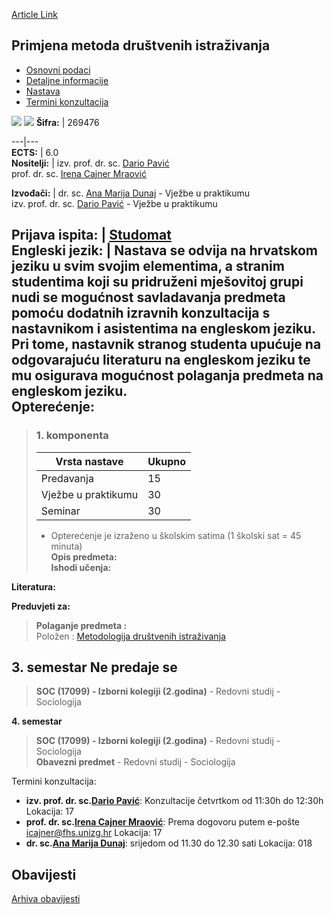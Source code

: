 [Article Link](https://www.fhs.hr/predmet/pmdi)

## Primjena metoda društvenih istraživanja
  * [Osnovni podaci](https://www.fhs.hr/predmet/pmdi#v1id-523802_274035_1_0 "Osnovni podaci")
  * [Detaljne informacije](https://www.fhs.hr/predmet/pmdi#v1id-523802_274035_1_1 "Detaljne informacije")
  * [Nastava](https://www.fhs.hr/predmet/pmdi#v1id-523802_274035_1_2 "Nastava")
  * [Termini konzultacija](https://www.fhs.hr/predmet/pmdi#v1id-523802_274035_1_3 "Termini konzultacija")


[![](https://www.fhs.hr/img/flags/gif/hr.gif)](https://www.fhs.hr/predmet/pmdi) [![](https://www.fhs.hr/img/flags/gif/gb.gif)](https://www.fhs.hr/en/course/aosrm)
**Šifra:** |  269476  
  
---|---  
**ECTS:** |  6.0   
**Nositelji:** |  izv. prof. dr. sc. [Dario Pavić](https://www.fhs.hr/djelatnik/dario.pavic)   
prof. dr. sc. [Irena Cajner Mraović](https://www.fhs.hr/djelatnik/irena.cajner_mraovic)   
  
**Izvođači:** |  dr. sc. [Ana Marija Dunaj](https://www.fhs.hr/djelatnik/ana_marija.dunaj) - Vježbe u praktikumu  
izv. prof. dr. sc. [Dario Pavić](https://www.fhs.hr/djelatnik/dario.pavic) - Vježbe u praktikumu  
  
**Prijava ispita:** |  [Studomat](http://www.isvu.hr/studomat)  
**Engleski jezik:** |  Nastava se odvija na hrvatskom jeziku u svim svojim elementima, a stranim studentima koji su pridruženi mješovitoj grupi nudi se mogućnost savladavanja predmeta pomoću dodatnih izravnih konzultacija s nastavnikom i asistentima na engleskom jeziku. Pri tome, nastavnik stranog studenta upućuje na odgovarajuću literaturu na engleskom jeziku te mu osigurava mogućnost polaganja predmeta na engleskom jeziku.   
**Opterećenje:**  
---  
> ### 1. komponenta
> | Vrsta nastave | Ukupno  
> ---|---  
> Predavanja | 15  
> Vježbe u praktikumu | 30  
> Seminar | 30  
> * Opterećenje je izraženo u školskim satima (1 školski sat = 45 minuta)   
**Opis predmeta:**  
> **Ishodi učenja:**  

  
**Literatura:**  

  
**Preduvjeti za:**  
> **Polaganje predmeta :**  
>  Položen : [Metodologija društvenih istraživanja](https://www.fhs.hr/predmet/mdi)  
>   
**3. semestar** Ne predaje se  
---  
> **SOC (17099) - Izborni kolegiji (2.godina)** - Redovni studij - Sociologija  
>   
  
**4. semestar**  
> **SOC (17099) - Izborni kolegiji (2.godina)** - Redovni studij - Sociologija  
>  **Obavezni predmet** - Redovni studij - Sociologija  
>   
Termini konzultacija: 
  * **izv. prof. dr. sc.[Dario Pavić](https://www.fhs.hr/djelatnik/dario.pavic)**: 
Konzultacije četvrtkom od 11:30h do 12:30h
Lokacija: 17 
  * **prof. dr. sc.[Irena Cajner Mraović](https://www.fhs.hr/djelatnik/irena.cajner_mraovic)**: 
Prema dogovoru putem e-pošte icajner@fhs.unizg.hr 
Lokacija: 17 
  * **dr. sc.[Ana Marija Dunaj](https://www.fhs.hr/djelatnik/ana_marija.dunaj)**: 
srijedom od 11.30 do 12.30 sati
Lokacija: 018 


## Obavijesti
[Arhiva obavijesti](https://www.fhs.hr/predmet/pmdi?@=21ne0#news_123894 "Arhiva obavijesti")
